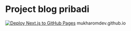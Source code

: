 # Project blog pribadi

[![Deploy Next.js to GitHub Pages](https://github.com/mukharomdev/mukharomdev.github.io/actions/workflows/deploy.yml/badge.svg)](https://github.com/mukharomdev/mukharomdev.github.io/actions/workflows/deploy.yml)
mukharomdev.github.io